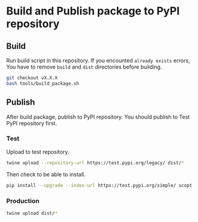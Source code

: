 # Build and Publish package to PyPI repository

## Build

Run build script in this repository.
If you encounted `already exists` errors, You have to remove `build` and `dist` directories before building.

```sh
git checkout vX.X.X
bash tools/build_package.sh
```

## Publish

After build package, publish to PyPI repository.
You should publish to Test PyPI repository first.

### Test

Upload to test repository.

```sh
twine upload --repository-url https://test.pypi.org/legacy/ dist/*
```

Then check to be able to install.

```sh
pip install --upgrade --index-url https://test.pypi.org/simple/ scopt
```

### Production

```sh
twine upload dist/*
```
